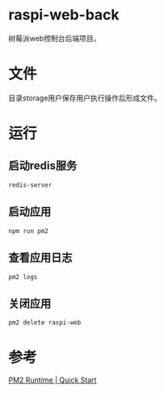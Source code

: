 # raspi-web-back
树莓派web控制台后端项目。

# 文件

目录storage用户保存用户执行操作后形成文件。

# 运行

## 启动redis服务
```
redis-server
```

## 启动应用
```
npm run pm2
```

## 查看应用日志
```
pm2 logs
```

## 关闭应用
```
pm2 delete raspi-web
```

# 参考
[PM2 Runtime | Quick Start](https://pm2.io/doc/en/runtime/quick-start/)
